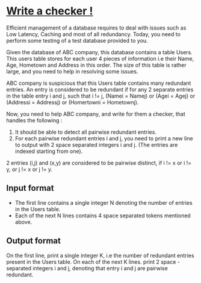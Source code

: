 # [Write a checker !][link]

Efficient management of a database requires to deal with issues such as Low Latency, Caching and most of all redundancy. Today, you need to perform some testing of a test database provided to you.

Given the database of ABC company, this database contains a table Users. This users table stores for each user 4 pieces of information i.e their Name, Age, Hometown and Address in this order. The size of this table is rather large, and you need to help in resolving some issues.

ABC company is suspicious that this Users table contains many redundant entries. An entry is considered to be redundant if for any 2 separate entries in the table entry i and j, such that i != j, (Namei = Namej) or (Agei = Agej) or (Addressi = Addressj) or (Homertowni = Hometownj).

Now, you need to help ABC company, and write for them a checker, that handles the following :

1. It should be able to detect all pairwise redundant entries.
2. For each pairwise redundant entries i and j, you need to print a new line to output with 2 space separated integers i and j. (The entries are indexed starting from one).

2 entries (i,j) and (x,y) are considered to be pairwise distinct, if i != x or i != y, or j != x or j != y.

## Input format

- The first line contains a single integer N denoting the number of entries in the Users table.
- Each of the next N lines contains 4 space separated tokens mentioned above.

## Output format

On the first line, print a single integer K, i.e the number of redundant entries present in the Users table. On each of the next K lines. print 2 space -separated integers i and j, denoting that entry i and j are pairwise redundant.

[link]: https://www.hackerearth.com/practice/algorithms/sorting/merge-sort/practice-problems/approximate/write-a-checker/
